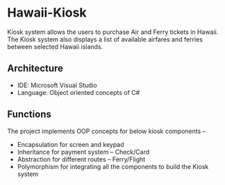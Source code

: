 # Hawaii-Kiosk

Kiosk system allows the users to purchase Air and Ferry tickets in Hawaii. The Kiosk system also displays a list of available airfares and ferries between selected Hawaii islands.

## Architecture

- IDE: Microsoft Visual Studio
- Language: Object oriented concepts of C#

## Functions

The project implements OOP concepts for below kiosk components –
- Encapsulation for screen and keypad
- Inheritance for payment system – Check/Card
- Abstraction for different routes – Ferry/Flight
- Polymorphism for integrating all the components to build the Kiosk system